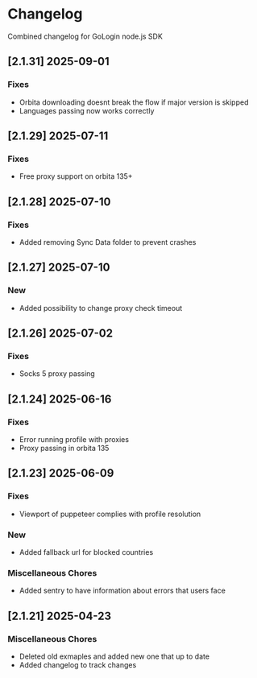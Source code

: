 # Changelog

Combined changelog for GoLogin node.js SDK

## [2.1.31] 2025-09-01


### Fixes

* Orbita downloading doesnt break the flow if major version is skipped
* Languages passing now works correctly

## [2.1.29] 2025-07-11


### Fixes

* Free proxy support on orbita 135+

## [2.1.28] 2025-07-10


### Fixes

* Added removing Sync Data folder to prevent crashes

## [2.1.27] 2025-07-10


### New

* Added possibility to change proxy check timeout

## [2.1.26] 2025-07-02


### Fixes

* Socks 5 proxy passing

## [2.1.24] 2025-06-16


### Fixes

* Error running profile with proxies
* Proxy passing in orbita 135 

## [2.1.23] 2025-06-09


### Fixes

* Viewport of puppeteer complies with profile resolution

### New

* Added fallback url for blocked countries

### Miscellaneous Chores

* Added sentry to have information about errors that users face


## [2.1.21] 2025-04-23


### Miscellaneous Chores

* Deleted old exmaples and added new one that up to date
* Added changelog to track changes